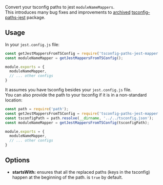 Convert your tsconfig paths to jest `moduleNameMappers`.  
This introduces many bug fixes and improvements to [archived](https://github.com/ryohey/tsconfig-paths-jest) [tsconfig-paths-jest](https://www.npmjs.com/package/tsconfig-paths-jest) package.  

## Usage
In your `jest.config.js` file:  
```javascript
const getJestMappersFromTSConfig = require('tsconfig-paths-jest-mapper');
const moduleNameMapper = getJestMappersFromTSConfig();

module.exports = {
  moduleNameMapper,
  // ... other configs
}
```

It assumes you have tsconfig besides your `jest.config.js` file.  
You can also provide the path to your tsconfig if it is in a non-standard location:  
```javascript
const path = require('path');
const getJestMappersFromTSConfig = require('tsconfig-paths-jest-mapper');
const tsconfigPath = path.resolve(__dirname, '../../tsconfig.json');
const moduleNameMapper = getJestMappersFromTSConfig(tsconfigPath);

module.exports = {
  moduleNameMapper,
  // ... other configs
}
```

## Options

- __startsWith:__ ensures that all the replaced paths (keys in the tsconfig) happen at the beginning of the path. is `true` by default.
